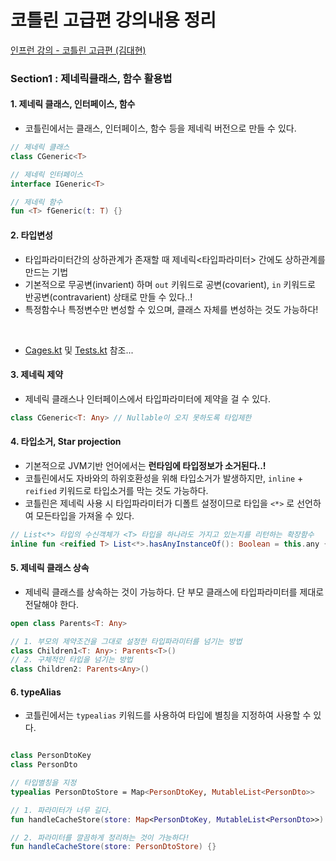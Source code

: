 # 코틀린 고급편 강의내용 정리

[인프런 강의 - 코틀린 고급편 (김대현)](https://www.inflearn.com/course/lecture?courseSlug=%EC%BD%94%ED%8B%80%EB%A6%B0-%EA%B3%A0%EA%B8%89%ED%8E%B8&unitId=165573)

### Section1 : 제네릭클래스, 함수 활용법
 
#### 1. 제네릭 클래스, 인터페이스, 함수
* 코틀린에서는 클래스, 인터페이스, 함수 등을 제네릭 버전으로 만들 수 있다.

```kotlin
// 제네릭 클래스
class CGeneric<T>

// 제네릭 인터페이스 
interface IGeneric<T>

// 제네릭 함수
fun <T> fGeneric(t: T) {}
```


#### 2. 타입변성
* 타입파라미터간의 상하관계가 존재할 때 제네릭<타입파라미터> 간에도 상하관계를 만드는 기법
* 기본적으로 무공변(invarient) 하며 `out` 키워드로 공변(covarient), `in` 키워드로 반공변(contravarient) 상태로 만들 수 있다..!
* 특정함수나 특정변수만 변성할 수 있으며, 클래스 자체를 변성하는 것도 가능하다!
<br/>

* [Cages.kt](section1/Cages.kt) 및 [Tests.kt](section1/Tests.kt) 참조...


#### 3. 제네릭 제약
* 제네릭 클래스나 인터페이스에서 타입파라미터에 제약을 걸 수 있다.

```kotlin
class CGeneric<T: Any> // Nullable이 오지 못하도록 타입제한
```


#### 4. 타입소거, Star projection
* 기본적으로 JVM기반 언어에서는 **런타임에 타입정보가 소거된다..!**
* 코틀린에서도 자바와의 하위호환성을 위해 타입소거가 발생하지만, `inline` + `reified` 키워드로 타입소거를 막는 것도 가능하다.
* 코틀린은 제네릭 사용 시 타입파라미터가 디폴트 설정이므로 타입을 `<*>` 로 선언하여 모든타입을 가져올 수 있다. 
```kotlin
// List<*> 타입의 수신객체가 <T> 타입을 하나라도 가지고 있는지를 리턴하는 확장함수
inline fun <reified T> List<*>.hasAnyInstanceOf(): Boolean = this.any { it is T }
```

#### 5. 제네릭 클래스 상속
* 제네릭 클래스를 상속하는 것이 가능하다. 단 부모 클래스에 타입파라미터를 제대로 전달해야 한다.
```kotlin
open class Parents<T: Any>

// 1. 부모의 제약조건을 그대로 설정한 타입파라미터를 넘기는 방법
class Children1<T: Any>: Parents<T>()
// 2. 구체적인 타입을 넘기는 방법
class Children2: Parents<Any>() 
```

#### 6. typeAlias
* 코틀린에서는 `typealias` 키워드를 사용하여 타입에 별칭을 지정하여 사용할 수 있다.

```kotlin

class PersonDtoKey
class PersonDto

// 타입별칭을 지정
typealias PersonDtoStore = Map<PersonDtoKey, MutableList<PersonDto>>

// 1. 파라미터가 너무 길다.
fun handleCacheStore(store: Map<PersonDtoKey, MutableList<PersonDto>>) {}

// 2. 파라미터를 깔끔하게 정리하는 것이 가능하다!
fun handleCacheStore(store: PersonDtoStore) {}
```